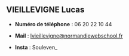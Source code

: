 ## VIEILLEVIGNE Lucas

* **Numéro de téléphone** : 06 20 22 10 44

* **Mail** : lvieillevigne@normandiewebschool.fr 

* **Insta** : Souleven_